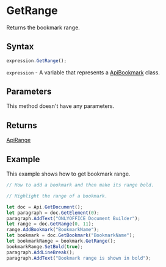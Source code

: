 # GetRange

Returns the bookmark range.

## Syntax

```javascript
expression.GetRange();
```

`expression` - A variable that represents a [ApiBookmark](../ApiBookmark.md) class.

## Parameters

This method doesn't have any parameters.

## Returns

[ApiRange](../../ApiRange/ApiRange.md)

## Example

This example shows how to get bookmark range.

```javascript editor-docx
// How to add a bookmark and then make its range bold.

// Highlight the range of a bookmark.

let doc = Api.GetDocument();
let paragraph = doc.GetElement(0);
paragraph.AddText("ONLYOFFICE Document Builder");
let range = doc.GetRange(0, 11);
range.AddBookmark("BookmarkName");
let bookmark = doc.GetBookmark("BookmarkName");
let bookmarkRange = bookmark.GetRange();
bookmarkRange.SetBold(true);
paragraph.AddLineBreak();
paragraph.AddText("Bookmark range is shown in bold");

```

